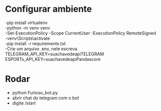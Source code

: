 # Configurar ambiente
-pip install virtualenv <br>
-python -m venv venv<br>
-Set-ExecutionPolicy -Scope CurrentUser -ExecutionPolicy RemoteSigned<br>
-venv\Scripts\activate<br>
-pip install -r requirements.txt<br>
-Crie um arquivo .env, nele escreva TELEGRAM_API_KEY=suachavedeapiTELEGRAM ESPORTs_API_KEY=suachavedeapiPandascore

# Rodar
- python Furioso_bot.py
- abrir chat do telegram com o bot
- digite /start  
